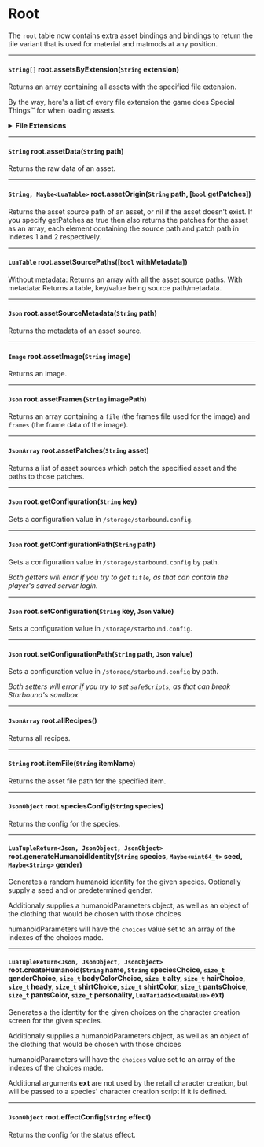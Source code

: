 # Root

The `root` table now contains extra asset bindings and bindings to return the tile variant that is used for material and matmods at any position.

---

#### `String[]` root.assetsByExtension(`String` extension)

Returns an array containing all assets with the specified file extension.

By the way, here's a list of every file extension the game does Special Things™ for when loading assets.

<details><summary><b>File Extensions</b></summary>

- Items: `item`, `liqitem`, `matitem`, `miningtool`, `flashlight`, `wiretool`, `beamaxe`, `tillingtool`, `painttool`, `harvestingtool`, `head`, `chest`, `legs`, `back`, `currency`, `consumable`, `blueprint`, `inspectiontool`, `instrument`, `thrownitem`, `unlock`, `activeitem`, `augment`
- Materials: `material`, `matmod`
- Liquids: `liquid`
- NPCs: `npctype`
- Tenants: `tenant`
- Objects: `object`
- Vehicles: `vehicle`
- Monsters: `monstertype`, `monsterpart`, `monsterskill`, `monstercolors`
- Plants: `modularstem`, `modularfoliage`, `grass`, `bush`
- Projectiles: `projectile`
- Particles: `particle`
- Name Gen: `namesource`
- AI Missions: `aimission`
- Quests: `questtemplate`
- Radio Messages: `radiomessages`
- Spawn Types: `spawntypes`
- Species: `species`
- Stagehand: `stagehand`
- Behaviors: `nodes`, `behavior`
- Biomes: `biome`, `weather`
- Terrain: `terrain`
- Treasure: `treasurepools`, `treasurechests`
- Codex Entries: `codex`
- Collections: `collection`
- Statistics: `event`, `achievement`
- Status Effects: `statuseffect`
- Functions: `functions`, `2functions`, `configfunctions`
- Tech: `tech`
- Damage: `damage`
- Dances: `dance`
- Effect Sources: `effectsource`
- Command Macros: `macros`
- Recipes: `recipe`
</details>

---

#### `String` root.assetData(`String` path)

Returns the raw data of an asset.

---

#### `String, Maybe<LuaTable>` root.assetOrigin(`String` path, [`bool` getPatches])

Returns the asset source path of an asset, or nil if the asset doesn't exist. If you specify getPatches as true then also returns the patches for the asset as an array, each element containing the source path and patch path in indexes 1 and 2 respectively.

---

#### `LuaTable` root.assetSourcePaths([`bool` withMetadata])

Without metadata: Returns an array with all the asset source paths.
With metadata: Returns a table, key/value being source path/metadata.

---

#### `Json` root.assetSourceMetadata(`String` path)

Returns the metadata of an asset source.

---

#### `Image` root.assetImage(`String` image)

Returns an image.

---

#### `Json` root.assetFrames(`String` imagePath)

Returns an array containing a `file` (the frames file used for the image) and `frames` (the frame data of the image).

---

#### `JsonArray` root.assetPatches(`String` asset)

Returns a list of asset sources which patch the specified asset and the paths to those patches.

---

#### `Json` root.getConfiguration(`String` key)

Gets a configuration value in `/storage/starbound.config`.

---

#### `Json` root.getConfigurationPath(`String` path)

Gets a configuration value in `/storage/starbound.config` by path.

*Both getters will error if you try to get `title`, as that can contain the player's saved server login.*

---

#### `Json` root.setConfiguration(`String` key, `Json` value)

Sets a configuration value in `/storage/starbound.config`.

---

#### `Json` root.setConfigurationPath(`String` path,  `Json` value)

Sets a configuration value in `/storage/starbound.config` by path.

*Both setters will error if you try to set `safeScripts`, as that can break Starbound's sandbox.*

---

#### `JsonArray` root.allRecipes()

Returns all recipes.

---

#### `String` root.itemFile(`String` itemName)

Returns the asset file path for the specified item.

---

#### `JsonObject` root.speciesConfig(`String` species)

Returns the config for the species.

---

#### `LuaTupleReturn<Json, JsonObject, JsonObject>` root.generateHumanoidIdentity(`String` species, `Maybe<uint64_t>` seed, `Maybe<String>` gender)

Generates a random humanoid identity for the given species. Optionally supply a seed and or predetermined gender.

Additionaly supplies a humanoidParameters object, as well as an object of the clothing that would be chosen with those choices

humanoidParameters will have the `choices` value set to an array of the indexes of the choices made.

---

#### `LuaTupleReturn<Json, JsonObject, JsonObject>` root.createHumanoid(`String` name, `String` speciesChoice, `size_t` genderChoice, `size_t` bodyColorChoice, `size_t` alty, `size_t` hairChoice, `size_t` heady, `size_t` shirtChoice, `size_t` shirtColor, `size_t` pantsChoice, `size_t` pantsColor, `size_t` personality, `LuaVariadic<LuaValue>` ext)

Generates a the identity for the given choices on the character creation screen for the given species.

Additionaly supplies a humanoidParameters object, as well as an object of the clothing that would be chosen with those choices

humanoidParameters will have the `choices` value set to an array of the indexes of the choices made.

Additional arguments **ext** are not used by the retail character creation, but will be passed to a species' character creation script if it is defined.

---

#### `JsonObject` root.effectConfig(`String` effect)

Returns the config for the status effect.
